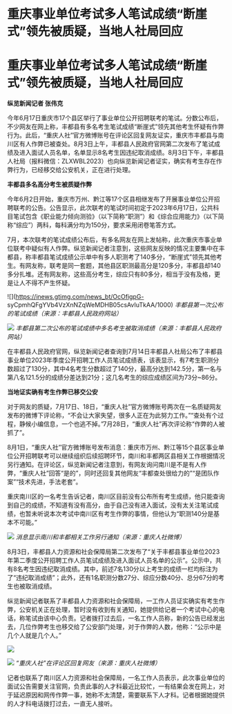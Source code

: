 # 重庆事业单位考试多人笔试成绩“断崖式”领先被质疑，当地人社局回应

# 重庆事业单位考试多人笔试成绩“断崖式”领先被质疑，当地人社局回应

**纵览新闻记者 张伟克**

今年6月17日重庆市17个县区举行了事业单位公开招聘联考的笔试。分数公布后，不少网友在网上称，丰都县有多名考生笔试成绩“断崖式”领先其他考生怀疑有作弊行为。此后，“重庆人社”官方微博账号在评论区回复网友证实，重庆市丰都县与南川区有人作弊已被查处。8月3日上午，丰都县人民政府官网第二次发布了笔试成绩及进入面试人员名单，名单显示8名考生因违纪取消成绩。8月3日下午，丰都县人社局（报料微信：ZLXWBL2023）也向纵览新闻记者证实，确实有考生存在作弊行为，已经移交给公安机关，正在进行处理。

**丰都县多名高分考生被质疑作弊**

今年6月2日开始，重庆市万州、黔江等17个区县相继发布了开展事业单位公开招聘联考的公告。公告显示，此次联考的笔试时间初定于2023年6月17日，公共科目笔试包含《职业能力倾向测验》（以下简称“职测”）和《综合应用能力》（以下简称“综应”）两科，每科满分均为150分，要求采用闭卷笔答方式。

7月，本次联考的笔试成绩公布后，有多名网友在网上发帖称，此次重庆市事业单位联考中疑似有人作弊。纵览新闻记者注意到，这些网友反映的情况主要集中在丰都县，称丰都县笔试成绩公示单中有多人职测考了140多分，“断崖式”领先其他考生。有网友称，联考是同一套题，其他县区职测最高分是120多分，丰都县却140多分扎堆。还有网友称，这些高分考生，综应只有80多分，相当于没有及格，更是让人不得不产生怀疑。

![](https://inews.gtimg.com/news_bt/OcOfigpG-
syCpmhQFgYVb4VzXnNZqWeMDHB05csAvIuTkAA/1000) _丰都县第一次公布的笔试成绩（来源：丰都县人民政府网站）_

![](https://inews.gtimg.com/news_bt/OC32_A3YJF8O4X6VBK9_S4OAU93ZaOTjRPoJQznuSzM48AA/1000)
_丰都县第二次公布的笔试成绩中多名考生被取消成绩（来源：丰都县人民政府网站）_

在丰都县人民政府官网，纵览新闻记者查询到7月14日丰都县人社局公布了丰都县事业单位2023年季度公开招聘工作人员笔试成绩表，该表显示，有7考生职测分数超过了130分，其中4名考生分数超过了140分，最高分达到142.5分，第一名与第八名121.5分的成绩分差达到21分；这几名考生的综应成绩区间为73分~86分。

**当地证实确有考生作弊已移交公安**

对于网友的质疑，7月17日、18日，“重庆人社”官方微博账号两次在一名质疑网友发布的微博下评论称，“不会让大家失望，很多人正在为此努力工作。”“查处有个过程，静候小编信息，一个也逃不掉。”7月28日，“重庆人社”再次评论称“作弊的人被抓了”。

8月1日，“重庆人社”官方微博账号发布消息：重庆市万州、黔江等15个县区事业单位公开招聘联考可以继续组织后续招聘环节，南川和丰都两区县相关工作根据情况另行通知。在评论区，纵览新闻记者注意到，有网友询问南川是不是有人作弊，“重庆人社”回答“是的”，同时还回复其他网友“丰都查处很给力的”“是团队作案”“技术先进，手法老套”。

重庆南川区的一名考生告诉记者，南川区目前没有公布所有考生成绩，他只能查询到自己的成绩，不知道有没有高分，由于自己没有进入面试，没有太关注笔试成绩，也暂未听说本次考试中南川区有考生作弊的事情，但他认为“职测140分是基本不可能。”

![](https://inews.gtimg.com/news_bt/OqYHbSMSfZ64k2AdUmvhktK1J0jHSg9Bi30fLyYMQCmosAA/1000)
_消息显示南川和丰都相关工作另行通知（来源：重庆人社微博）_

8月3日，丰都县人力资源和社会保障局第二次发布了“关于丰都县事业单位2023年第二季度公开招聘工作人员笔试成绩及进入面试人员名单的公示”。公示中，共有8名考生因违纪取消成绩。其中，前述7名130分以上考生的成绩一栏均标注为了“违纪取消成绩”；此外，还有1名职测分数27分、综应分数40分、总分67分的考生也被取消成绩。

纵览新闻记者联系了丰都县人力资源和社会保障局，一工作人员证实确实有考生作弊，公安机关正在处理，暂时没有收到有关通知，她提供给记者一个考试中心的电话，称笔试由该中心负责。记者拨打过去后，一名工作人员称，新的公告已经发出去，几位作弊考生也移交给了公安部门处理，对于作弊的人数，他称：“公示中是几个人就是几个人。”

![](https://inews.gtimg.com/news_bt/OTVUqogsTOwos7OcrvUeBoduZrnEaHXdwZkBEbHszGXUQAA/1000)

![](https://inews.gtimg.com/news_bt/OrghL4CD5TNlFg9FCBPG2eMlTnN5-bLNwjbgYbpzPTHyEAA/1000)
_“重庆人社”在评论区回复网友（来源：重庆人社微博）_

记者也联系了南川区人力资源和社会保障局，一名工作人员表示，此次事业单位的面试公告需要关注官网，负责此事的人才科最近比较忙，一有结果会发在网上，对于延迟原因和网传作弊一事，她称不太清楚，需要联系下人才科。记者根据她提供的人才科电话拨打过去，一直无人接听。

